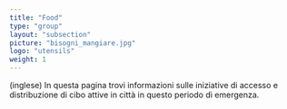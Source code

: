 ```yaml
---
title: "Food"
type: "group"
layout: "subsection"
picture: "bisogni_mangiare.jpg"
logo: "utensils"
weight: 1
---
```


(inglese) In questa pagina trovi informazioni sulle iniziative di accesso e distribuzione di cibo attive in città in questo periodo di emergenza.